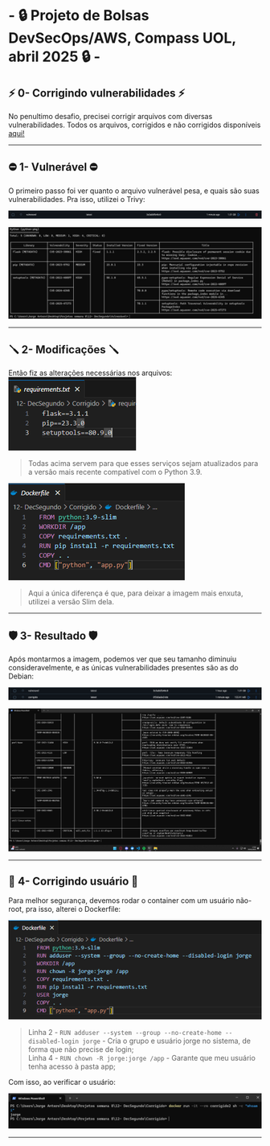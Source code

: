 # - 🔒 Projeto de Bolsas DevSecOps/AWS,  Compass UOL, abril 2025 🔒 -

## ⚡ 0- Corrigindo vulnerabilidades ⚡
No penultimo desafio, precisei corrigir arquivos com diversas vulnerabilidades. Todos os arquivos, corrigidos e não corrigidos disponíveis [aqui!](https://github.com/JorgeAntero/Compass-Uol-Desafio-2-Docker/tree/main/Desafios/Arquivos%20utilizados/Desafio%2012) 

---
## ⛔ 1- Vulnerável ⛔
O primeiro passo foi ver quanto o arquivo vulnerável pesa, e quais são suas vulnerabilidades. Pra isso, utilizei o Trivy:

![Primeiro print](/Desafios/Prints/12.1.png)  

![Segundo print](/Desafios/Prints/12.2.png)  

---
## 🪛 2- Modificações 🪛
Então fiz as alterações necessárias nos arquivos:  
![Terceiro print](/Desafios/Prints/12.3.png)  
>Todas acima servem para que esses serviços sejam atualizados para a versão mais recente compatível com o Python 3.9.  

![Quarto print](/Desafios/Prints/12.4.png)  
>Aqui a única diferença é que, para deixar a imagem mais enxuta, utilizei a versão Slim dela.

---
## 🛡️ 3- Resultado 🛡️
Após montarmos a imagem, podemos ver que seu tamanho diminuiu consideravelmente, e as únicas vulnerabilidades presentes são as do Debian:  

![Quinto print](/Desafios/Prints/12.5.png)  

![Sexto print](/Desafios/Prints/12.6.png)

---
## 🫚 4- Corrigindo usuário 🫚
Para melhor segurança, devemos rodar o container com um usuário não-root, pra isso, alterei o Dockerfile:

![Sétimo print](/Desafios/Prints/12.7.png)  
>Linha 2 - `RUN adduser --system --group --no-create-home --disabled-login jorge` - Cria o grupo e usuário jorge no sistema, de forma que não precise de login;  
>Linha 4 - `RUN chown -R jorge:jorge /app` - Garante que meu usuário tenha acesso à pasta app;  

Com isso, ao verificar o usuário:  

![Oitavo print](/Desafios/Prints/12.8.png)

---

